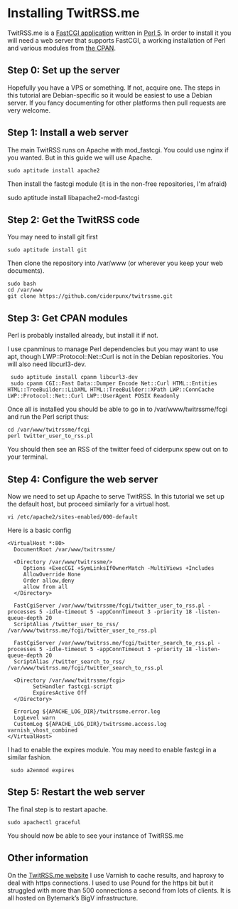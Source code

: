 Installing TwitRSS.me
=====================

TwitRSS.me is a [FastCGI application](https://en.wikipedia.org/wiki/FastCGI) written in [Perl 5](https://www.perl.org). In order to install it you will need a web server that supports FastCGI, a working installation of Perl and various modules from [the CPAN](http://cpan.org).

Step 0: Set up the server
-------------------------

Hopefully you have  a VPS or something. If not, acquire one. The steps in this tutorial are Debian-specific so it would be easiest to use a Debian server. If you fancy documenting for other platforms then pull requests are very welcome.

Step 1: Install a web server
----------------------------

The main TwitRSS runs on Apache with mod_fastcgi. You could use nginx if you wanted. But in this guide we will use Apache.

    sudo aptitude install apache2

Then install the fastcgi module (it is in the non-free repositories, I'm afraid)

  sudo aptitude install libapache2-mod-fastcgi

Step 2: Get the TwitRSS code
----------------------------

You may need to install git first

    sudo aptitude install git

Then clone the repository into /var/www (or wherever you keep your web documents).

    sudo bash
    cd /var/www
    git clone https://github.com/ciderpunx/twitrssme.git

Step 3: Get CPAN modules
------------------------

Perl is probably installed already, but install it if not.

I use cpanminus to manage Perl dependencies but you may want to use apt, though LWP::Protocol::Net::Curl is not in the Debian repositories. You will also need libcurl3-dev.

     sudo aptitude install cpanm libcurl3-dev
     sudo cpanm CGI::Fast Data::Dumper Encode Net::Curl HTML::Entities HTML::TreeBuilder::LibXML HTML::TreeBuilder::XPath LWP::ConnCache LWP::Protocol::Net::Curl LWP::UserAgent POSIX Readonly

Once all is installed you should be able to go in to /var/www/twitrssme/fcgi and run the Perl script thus:

    cd /var/www/twitrssme/fcgi
    perl twitter_user_to_rss.pl

You should then see an RSS of the twitter feed of ciderpunx spew out on to your terminal.

Step 4: Configure the web server
--------------------------------

Now we need to set up Apache to serve TwitRSS. In this tutorial we set up the default host, but proceed similarly for a virtual host.

    vi /etc/apache2/sites-enabled/000-default

Here is a basic config

    <VirtualHost *:80>
      DocumentRoot /var/www/twitrssme/

      <Directory /var/www/twitrssme/>
         Options +ExecCGI +SymLinksIfOwnerMatch -MultiViews +Includes
         AllowOverride None
         Order allow,deny
         allow from all
      </Directory>

      FastCgiServer /var/www/twitrssme/fcgi/twitter_user_to_rss.pl -processes 5 -idle-timeout 5 -appConnTimeout 3 -priority 18 -listen-queue-depth 20
      ScriptAlias /twitter_user_to_rss/ /var/www/twitrss.me/fcgi/twitter_user_to_rss.pl

      FastCgiServer /var/www/twitrss.me/fcgi/twitter_search_to_rss.pl -processes 5 -idle-timeout 5 -appConnTimeout 3 -priority 18 -listen-queue-depth 20
      ScriptAlias /twitter_search_to_rss/ /var/www/twitrss.me/fcgi/twitter_search_to_rss.pl

      <Directory /var/www/twitrssme/fcgi>
            SetHandler fastcgi-script
            ExpiresActive Off
      </Directory>

      ErrorLog ${APACHE_LOG_DIR}/twitrssme.error.log
      LogLevel warn
      CustomLog ${APACHE_LOG_DIR}/twitrssme.access.log varnish_vhost_combined
    </VirtualHost>

I had to enable the expires module. You may need to enable fastcgi in a similar fashion.

     sudo a2enmod expires

Step 5: Restart the web server
------------------------------

The final step is to restart apache.

    sudo apachectl graceful

You should now be able to see your instance of TwitRSS.me

Other information
-----------------

On the [TwitRSS.me website](http://twitrss.me) I use Varnish to cache results, and haproxy to deal with https connections. I used to use Pound for the https bit but it struggled with more than 500 connections a second from lots of clients. It is all hosted on Bytemark&#8217;s BigV infrastructure.
